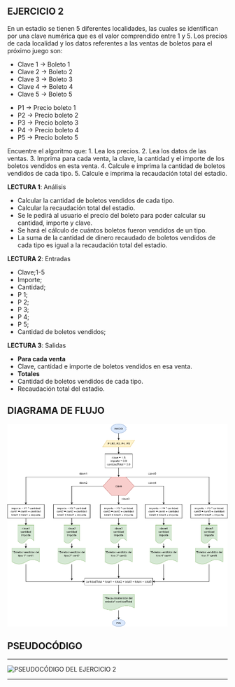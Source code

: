 ## EJERCICIO 2

En un estadio se tienen 5 diferentes localidades, las cuales se identifican por una clave numérica que es el valor comprendido entre 1 y 5. Los precios de cada localidad y los datos referentes a las ventas de boletos para el próximo juego son:

* Clave 1 → Boleto 1​
* Clave 2 → Boleto 2
* ​Clave 3 → Boleto 3
* ​Clave 4 → Boleto 4
* ​Clave 5 → Boleto 5

+ P1 → Precio boleto 1
+ P2 → Precio boleto 2
+ P3 → Precio boleto 3
+ P4 → Precio boleto 4
+ P5 → Precio boleto 5

Encuentre el algoritmo que:
1.​ Lea los precios.
2. Lea los datos de las ventas.
3. Imprima para cada venta, la clave, la cantidad y el importe de los boletos vendidos en esta venta.
4. Calcule e imprima la cantidad de boletos vendidos de cada tipo.
5. Calcule e imprima la recaudación total del estadio.

**LECTURA 1**: Análisis

* Calcular la cantidad de boletos vendidos de cada tipo.
* Calcular la recaudación total del estadio.
* Se le pedirá al usuario el precio del boleto para poder calcular su cantidad, importe y clave.
* Se hará el cálculo de cuántos boletos fueron vendidos de un tipo.
* La suma de la cantidad de dinero recaudado de boletos vendidos de cada tipo es igual a la recaudación total del estadio.

**LECTURA 2**: Entradas

+ Clave;1-5
+ Importe;
+ Cantidad;
+ P 1;
+ P 2;
+ P 3;
+ P 4;
+ P 5;
+ Cantidad de boletos vendidos;

**LECTURA 3**: Salidas

* **Para cada venta**
* Clave, cantidad e importe de boletos vendidos en esa venta.
* **Totales**
* Cantidad de boletos vendidos de cada tipo.
* Recaudación total del estadio.


## DIAGRAMA DE FLUJO

![DIAGRAMA DEL EJERCICIO 2](/ejercicio2/EJERCICIO2-PRACTICA5-FP-2026-1.drawio.png)

## PSEUDOCÓDIGO

---

![PSEUDOCÓDIGO DEL EJERCICIO 2](/ejercicio2/EJERCICIO2-PRACTICA5-FP-2026-1.pseudo.png)

---
